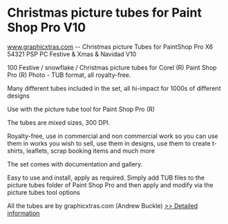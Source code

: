 # Christmas picture tubes for Paint Shop Pro V10
www.graphicxtras.com -- Christmas picture Tubes for PaintShop Pro X6 54321 PSP PC Festive & Xmas & Navidad V10

100 Festive / snowflake / Christmas picture tubes for Corel (R) Paint Shop Pro (R) Photo - TUB format, all royalty-free.

Many different tubes included in the set, all hi-impact for 1000s of different designs

Use with the picture tube tool for Paint Shop Pro (R)

The tubes are mixed sizes, 300 DPI.

Royalty-free, use in commercial and non commercial work so you can use them in works you wish to sell, use them in designs, use them to create t-shirts, leaflets, scrap booking items and much more

The set comes with documentation and gallery.

Easy to use and install, apply as required. Simply add TUB files to the picture tubes folder of Paint Shop Pro and then apply and modify via the picture tubes tool options

All the tubes are by graphicxtras.com (Andrew Buckle)
[>> Detailed information](https://secure.shareit.com/shareit/product.html?productid=300278986&affiliateid=200057808)